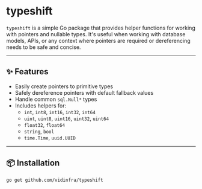 # typeshift

`typeshift` is a simple Go package that provides helper functions for working with pointers and nullable types. It's useful when working with database models, APIs, or any context where pointers are required or dereferencing needs to be safe and concise.

---

## ✨ Features

- Easily create pointers to primitive types
- Safely dereference pointers with default fallback values
- Handle common `sql.Null*` types
- Includes helpers for:
  - `int`, `int8`, `int16`, `int32`, `int64`
  - `uint`, `uint8`, `uint16`, `uint32`, `uint64`
  - `float32`, `float64`
  - `string`, `bool`
  - `time.Time`, `uuid.UUID`

---

## 📦 Installation

```bash
go get github.com/vidinfra/typeshift
```
